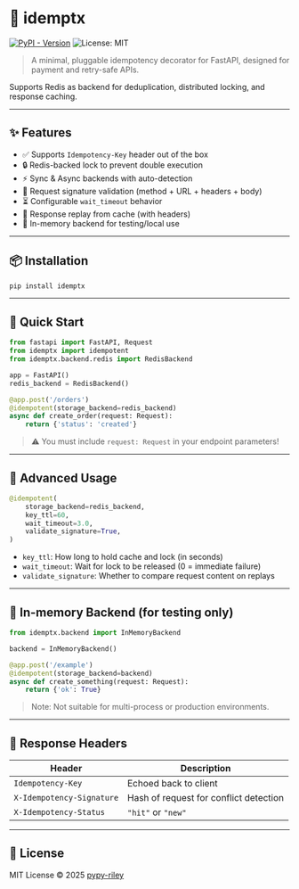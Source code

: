 # 🧹 idemptx

[![PyPI - Version](https://img.shields.io/pypi/v/idemptx?color=blue)](https://pypi.org/project/idemptx/)
![License: MIT](https://img.shields.io/badge/License-MIT-green.svg)

> A minimal, pluggable idempotency decorator for FastAPI, designed for payment and retry-safe APIs.

Supports Redis as backend for deduplication, distributed locking, and response caching.

---

## ✨ Features

- ✅ Supports `Idempotency-Key` header out of the box
- 🔒 Redis-backed lock to prevent double execution
- ⚡️ Sync & Async backends with auto-detection
- 🧠 Request signature validation (method + URL + headers + body)
- ⏳ Configurable `wait_timeout` behavior
- 🔁 Response replay from cache (with headers)
- 🔢 In-memory backend for testing/local use

---

## 📦 Installation

```bash
pip install idemptx
```

---

## 🚀 Quick Start

```python
from fastapi import FastAPI, Request
from idemptx import idempotent
from idemptx.backend.redis import RedisBackend

app = FastAPI()
redis_backend = RedisBackend()

@app.post('/orders')
@idempotent(storage_backend=redis_backend)
async def create_order(request: Request):
    return {'status': 'created'}
```

> ⚠️ You must include `request: Request` in your endpoint parameters!

---

## 🔧 Advanced Usage

```python
@idempotent(
    storage_backend=redis_backend,
    key_ttl=60,
    wait_timeout=3.0,
    validate_signature=True,
)
```

- `key_ttl`: How long to hold cache and lock (in seconds)
- `wait_timeout`: Wait for lock to be released (0 = immediate failure)
- `validate_signature`: Whether to compare request content on replays

---

## 🔖 In-memory Backend (for testing only)

```python
from idemptx.backend import InMemoryBackend

backend = InMemoryBackend()

@app.post('/example')
@idempotent(storage_backend=backend)
async def create_something(request: Request):
    return {'ok': True}
```

> Note: Not suitable for multi-process or production environments.

---

## 🔐 Response Headers

| Header                    | Description                            |
|---------------------------|----------------------------------------|
| `Idempotency-Key`         | Echoed back to client                  |
| `X-Idempotency-Signature` | Hash of request for conflict detection |
| `X-Idempotency-Status`    | `"hit"` or `"new"`                     |

---

## 📄 License

MIT License © 2025 [pypy-riley](https://github.com/pypy-riley)
